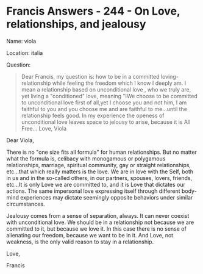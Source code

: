 # Francis Answers - 244 - On Love, relationships, and jealousy

Name: viola 

Location: italia 

Question:

>Dear Francis, my question is: how to be in a committed loving- relationship while feeling the freedom which I know I deeply am. I mean a relationship based on unconditional love , who we truly are, yet living a "conditioned" love, meaning "IWe choose to be committed to unconditional love first of all,yet I choose you and not him, I am faithful to you and you choose me and are faithful to me...until the relationship feels good. In my experience the openess of unconditional love leaves space to jelousy to arise, because it is All Free... Love, Viola

Dear Viola,

There is no "one size fits all formula" for human relationships. But no matter what the formula is, celibacy with monogamous or polygamous relationships, marriage, spiritual community, gay or straight relationships, etc...that which really matters is the love. We are in love with the Self, both in us and in the so-called others, in our partners, spouses, lovers, friends, etc...It is only Love we are committed to, and it is Love that dictates our actions. The same impersonal love expressing itself through different body-mind experiences may dictate seemingly opposite behaviors under similar circumstances. 

Jealousy comes from a sense of separation, always. It can never coexist with unconditional love. We should be in a relationship not because we are committed to it, but because we love it. In this case there is no sense of alienating our freedom, because we want to be in it. And Love, not weakness, is the only valid reason to stay in a relationship.

Love,

Francis 

